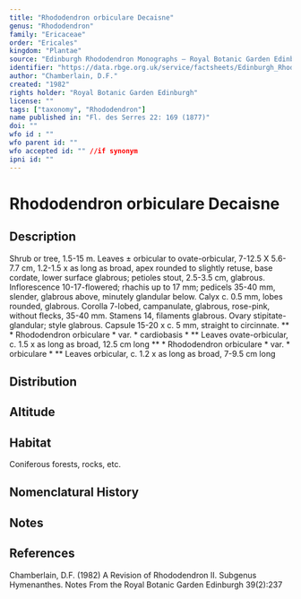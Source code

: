 ```yaml
---
title: "Rhododendron orbiculare Decaisne"
genus: "Rhododendron"
family: "Ericaceae"
order: "Ericales"
kingdom: "Plantae"
source: "Edinburgh Rhododendron Monographs – Royal Botanic Garden Edinburgh"
identifier: "https://data.rbge.org.uk/service/factsheets/Edinburgh_Rhododendron_Monographs.xhtml"
author: "Chamberlain, D.F."
created: "1982"
rights holder: "Royal Botanic Garden Edinburgh"
license: ""
tags: ["taxonomy", "Rhododendron"]
name published in: "Fl. des Serres 22: 169 (1877)"
doi: ""
wfo id : ""
wfo parent id: ""
wfo accepted id: "" //if synonym                      
ipni id: ""
---
```


                       

# Rhododendron orbiculare Decaisne

## Description
Shrub or tree, 1.5-15 m. Leaves ± orbicular to ovate-orbicular, 7-12.5 X 5.6-7.7 cm, 1.2-1.5 x as long as broad, apex rounded to slightly retuse, base cordate, lower surface glabrous; petioles stout, 2.5-3.5 cm, glabrous. Inflorescence 10-17-flowered; rhachis up to 17 mm; pedicels 35-40 mm, slender, glabrous above, minutely glandular below. Calyx c. 0.5 mm, lobes rounded, glabrous. Corolla 7-lobed, campanulate, glabrous, rose-pink, without flecks, 35-40 mm. Stamens 14, filaments glabrous. Ovary stipitate-glandular; style glabrous. Capsule 15-20 x c. 5 mm, straight to circinnate. ** * Rhododendron orbiculare * var. * cardiobasis * ** Leaves ovate-orbicular, c. 1.5 x as long as broad, 12.5 cm long ** * Rhododendron orbiculare * var. * orbiculare * ** Leaves orbicular, c. 1.2 x as long as broad, 7-9.5 cm long

## Distribution


## Altitude


## Habitat
Coniferous forests, rocks, etc.

## Nomenclatural History

                       
## Notes


## References

Chamberlain, D.F. (1982) A Revision of Rhododendron II. Subgenus Hymenanthes. Notes From the Royal Botanic Garden Edinburgh 39(2):237
